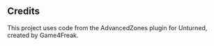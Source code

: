 ## Credits

This project uses code from the AdvancedZones plugin for Unturned, created by Game4Freak.
